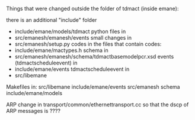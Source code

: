 Things that were changed outside the folder of tdmact (inside emane):

there is an additional "include" folder
  -  include/emane/models/tdmact
python files in
  - src/emanesh/emanesh/events
small changes in
  - src/emanesh/setup.py
codes in the files that contain codes:
  - include/emane/mactypes.h
schema in
  - src/emanesh/emanesh/schema/tdmactbasemodelpcr.xsd
events (tdmactscheduleevent) in
  - include/emane/events
tdmactscheduleevent in
  - src/libemane

Makefiles in:
src/libemane
include/emane/events
src/emanesh
schema
include/emane/models

ARP change in transport/common/ethernettransport.cc so that the dscp of ARP messages is ????